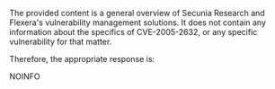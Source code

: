 The provided content is a general overview of Secunia Research and Flexera's vulnerability management solutions. It does not contain any information about the specifics of CVE-2005-2632, or any specific vulnerability for that matter.

Therefore, the appropriate response is:

NOINFO